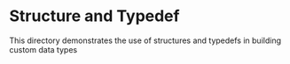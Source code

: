# Structure and Typedef

This directory demonstrates the use of structures and
typedefs in building custom data types
